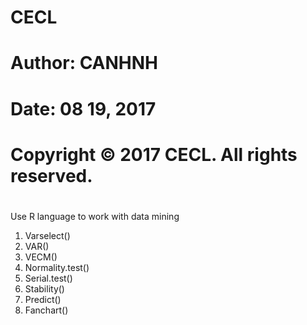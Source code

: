 #
# CECL
# Author: CANHNH
# Date: 08 19, 2017
# Copyright © 2017 CECL. All rights reserved.
#

Use R language to work with data mining

1. Varselect()
2. VAR()
3. VECM()
4. Normality.test()
5. Serial.test()
6. Stability()
7. Predict()
8. Fanchart()

